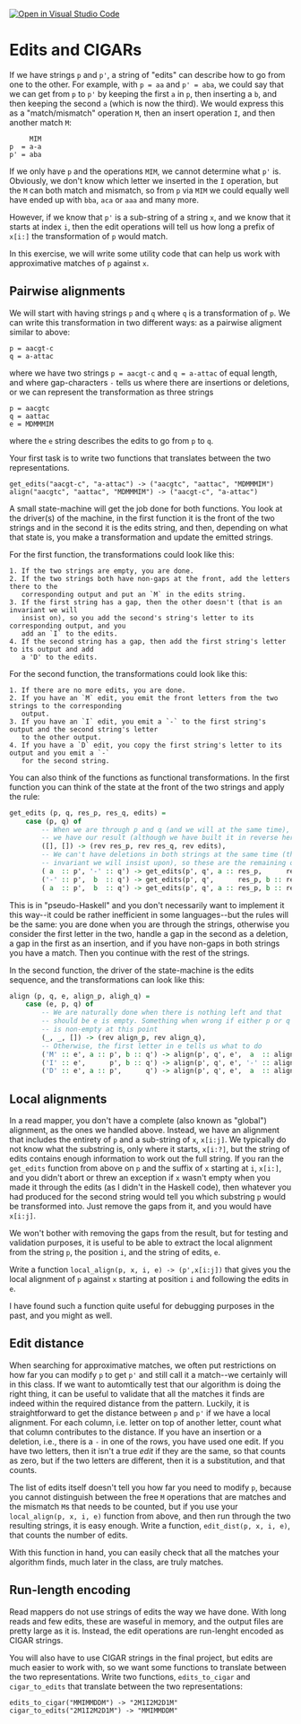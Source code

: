 [![Open in Visual Studio Code](https://classroom.github.com/assets/open-in-vscode-c66648af7eb3fe8bc4f294546bfd86ef473780cde1dea487d3c4ff354943c9ae.svg)](https://classroom.github.com/online_ide?assignment_repo_id=8409950&assignment_repo_type=AssignmentRepo)
# Edits and CIGARs

If we have strings `p` and `p'`, a string of "edits" can describe how to go from one to the other. For example, with `p = aa` and `p' = aba`, we could say that we can get from `p` to `p'` by keeping the first `a` in `p`, then inserting a `b`, and then keeping the second `a` (which is now the third). We would express this as a "match/mismatch" operation `M`, then an insert operation `I`, and then another match `M`:

```
     MIM
p  = a-a
p' = aba
```

If we only have `p` and the operations `MIM`, we cannot determine what `p'` is. Obviously, we don't know which letter we inserted in the `I` operation, but the `M` can both match and mismatch, so from `p` via `MIM` we could equally well have ended up with `bba`, `aca` or `aaa` and many more.

However, if we know that `p'` is a sub-string of a string `x`, and we know that it starts at index `i`, then the edit operations will tell us how long a prefix of `x[i:]` the transformation of `p` would match.

In this exercise, we will write some utility code that can help us work with approximative matches of `p` against `x`.

## Pairwise alignments

We will start with having strings `p` and `q` where `q` is a transformation of `p`. We can write this transformation in two different ways: as a pairwise aligment similar to above:

```
p = aacgt-c
q = a-attac
```

where we have two strings `p = aacgt-c` and `q = a-attac` of equal length, and where gap-characters `-` tells us where there are insertions or deletions, or we can represent the transformation as three strings

```
p = aacgtc
q = aattac
e = MDMMMIM
```

where the `e` string describes the edits to go from `p` to `q`.

Your first task is to write two functions that translates between the two representations.

```
get_edits("aacgt-c", "a-attac") -> ("aacgtc", "aattac", "MDMMMIM")
align("aacgtc", "aattac", "MDMMMIM") -> ("aacgt-c", "a-attac")
```

A small state-machine will get the job done for both functions. You look at the driver(s) of the machine, in the first function it is the front of the two strings and in the second it is the edits string, and then, depending on what that state is, you make a transformation and update the emitted strings.

For the first function, the transformations could look like this:

    1. If the two strings are empty, you are done.
    2. If the two strings both have non-gaps at the front, add the letters there to the
       corresponding output and put an `M` in the edits string.
    3. If the first string has a gap, then the other doesn't (that is an invariant we will
       insist on), so you add the second's string's letter to its corresponding output, and you
       add an `I` to the edits.
    4. If the second string has a gap, then add the first string's letter to its output and add
       a 'D' to the edits.

For the second function, the transformations could look like this:

    1. If there are no more edits, you are done.
    2. If you have an `M` edit, you emit the front letters from the two strings to the corresponding
       output.
    3. If you have an `I` edit, you emit a `-` to the first string's output and the second string's letter
       to the other output.
    4. If you have a `D` edit, you copy the first string's letter to its output and you emit a `-`
       for the second string.


You can also think of the functions as functional transformations. In the first function you can think of the state at the front of the two strings and apply the rule:

```haskell
get_edits (p, q, res_p, res_q, edits) = 
    case (p, q) of
        -- When we are through p and q (and we will at the same time), then
        -- we have our result (although we have built it in reverse here)
        ([], []) -> (rev res_p, rev res_q, rev edits),
        -- We can't have deletions in both strings at the same time (that is an
        -- invariant we will insist upon), so these are the remaining operations
        ( a  :: p', '-' :: q') -> get_edits(p', q', a :: res_p,      res_q, 'D' :: edits)
        ('-' :: p',  b  :: q') -> get_edits(p', q',      res_p, b :: res_q, 'I' :: edits),
        ( a  :: p',  b  :: q') -> get_edits(p', q', a :: res_p, b :: res_q, 'M' :: edits)
```

This is in "pseudo-Haskell" and you don't necessarily want to implement it this way--it could be rather inefficient in some languages--but the rules will be the same: you are done when you are through the strings, otherwise you consider the first letter in the two, handle a gap in the second as a deletion, a gap in the first as an insertion, and if you have non-gaps in both strings you have a match. Then you continue with the rest of the strings.

In the second function, the driver of the state-machine is the edits sequence, and the transformations can look like this:

```haskell
align (p, q, e, align_p, aligh_q) =
    case (e, p, q) of
        -- We are naturally done when there is nothing left and that
        -- should be e is empty. Something when wrong if either p or q
        -- is non-empty at this point
        (_, _, []) -> (rev align_p, rev align_q),
        -- Otherwise, the first letter in e tells us what to do
        ('M' :: e', a :: p', b :: q') -> align(p', q', e',  a  :: align_p,  b  :: align_q),
        ('I' :: e',      p', b :: q') -> align(p', q', e', '-' :: align_p,  b  :: align_q),
        ('D' :: e', a :: p',      q') -> align(p', q', e',  a  :: align_p, '-' :: align_q)
```


## Local alignments

In a read mapper, you don't have a complete (also known as "global") alignment, as the ones we handled above. Instead, we have an alignment that includes the entirety of `p` and a sub-string of `x`, `x[i:j]`. We typically do not know what the substring is, only where it starts, `x[i:?]`, but the string of edits contains enough information to work out the full string. If you ran the `get_edits` function from above on `p` and the suffix of `x` starting at `i`, `x[i:]`, and you didn't abort or threw an exception if `x` wasn't empty when you made it through the edits (as I didn't in the Haskell code), then whatever you had produced for the second string would tell you which substring `p` would be transformed into. Just remove the gaps from it, and you would have `x[i:j]`.

We won't bother with removing the gaps from the result, but for testing and validation purposes, it is useful to be able to extract the local alignment from the string `p`, the position `i`, and the string of edits, `e`.

Write a function `local_align(p, x, i, e) -> (p',x[i:j])` that gives you the local alignment of `p` against `x` starting at position `i` and following the edits in `e`.

I have found such a function quite useful for debugging purposes in the past, and you might as well.


## Edit distance

When searching for approximative matches, we often put restrictions on how far you can modify `p` to get `p'` and still call it a match--we certainly will in this class. If we want to automtically test that our algorithm is doing the right thing, it can be useful to validate that all the matches it finds are indeed within the required distance from the pattern. Luckily, it is straightforward to get the distance between `p` and `p'` if we have a local alignment. For each column, i.e. letter on top of another letter, count what that column contributes to the distance. If you have an insertion or a deletion, i.e., there is a `-` in one of the rows, you have used one edit. If you have two letters, then it isn't a true *edit* if they are the same, so that counts as zero, but if the two letters are different, then it is a substitution, and that counts.

The list of edits itself doesn't tell you how far you need to modify `p`, because you cannot distinguish between the free `M` operations that are matches and the mismatch `M`s that needs to be counted, but if you use your `local_align(p, x, i, e)` function from above, and then run through the two resulting strings, it is easy enough. Write a function, `edit_dist(p, x, i, e)`, that counts the number of edits.

With this function in hand, you can easily check that all the matches your algorithm finds, much later in the class, are truly matches.


## Run-length encoding

Read mappers do not use strings of edits the way we have done. With long reads and few edits, these are waseful in memory, and the output files are pretty large as it is. Instead, the edit operations are run-lenght encoded as CIGAR strings.

You will also have to use CIGAR strings in the final project, but edits are much easier to work with, so we want some functions to translate between the two representations. Write two functions, `edits_to_cigar` and `cigar_to_edits` that translate between the two representations:

```
edits_to_cigar("MMIMMDDM") -> "2M1I2M2D1M"
cigar_to_edits("2M1I2M2D1M") -> "MMIMMDDM"
```



